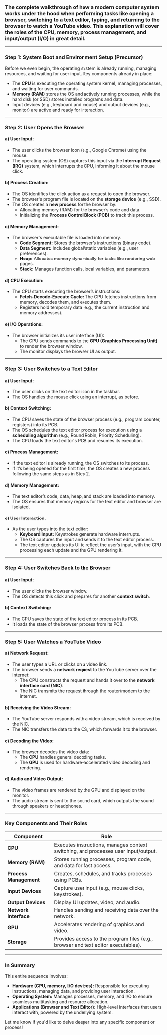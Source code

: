 ### The complete walkthrough of how a modern computer system works under the hood when performing tasks like opening a browser, switching to a text editor, typing, and returning to the browser to watch a YouTube video. This explanation will cover the roles of the CPU, memory, process management, and input/output (I/O) in great detail.

---

### **Step 1: System Boot and Environment Setup (Precursor)**
Before we even begin, the operating system is already running, managing resources, and waiting for user input. Key components already in place:
- The **CPU** is executing the operating system kernel, managing processes, and waiting for user commands.
- **Memory (RAM)** stores the OS and actively running processes, while the hard disk (or SSD) stores installed programs and data.
- Input devices (e.g., keyboard and mouse) and output devices (e.g., monitor) are active and ready for interaction.

---

### **Step 2: User Opens the Browser**
#### a) **User Input:**
- The user clicks the browser icon (e.g., Google Chrome) using the mouse.
- The operating system (OS) captures this input via the **Interrupt Request (IRQ)** system, which interrupts the CPU, informing it about the mouse click.

#### b) **Process Creation:**
- The OS identifies the click action as a request to open the browser.
- The browser's program file is located on the **storage device** (e.g., SSD).
- The OS creates a **new process** for the browser by:
  - Allocating memory (RAM) for the browser’s code and data.
  - Initializing the **Process Control Block (PCB)** to track this process.

#### c) **Memory Management:**
- The browser's executable file is loaded into memory.
  - **Code Segment:** Stores the browser’s instructions (binary code).
  - **Data Segment:** Includes global/static variables (e.g., user preferences).
  - **Heap:** Allocates memory dynamically for tasks like rendering web pages.
  - **Stack:** Manages function calls, local variables, and parameters.

#### d) **CPU Execution:**
- The CPU starts executing the browser’s instructions:
  - **Fetch-Decode-Execute Cycle:** The CPU fetches instructions from memory, decodes them, and executes them.
  - Registers hold temporary data (e.g., the current instruction and memory addresses).

#### e) **I/O Operations:**
- The browser initializes its user interface (UI):
  - The CPU sends commands to the **GPU (Graphics Processing Unit)** to render the browser window.
  - The monitor displays the browser UI as output.

---

### **Step 3: User Switches to a Text Editor**
#### a) **User Input:**
- The user clicks on the text editor icon in the taskbar.
- The OS handles the mouse click using an interrupt, as before.

#### b) **Context Switching:**
- The CPU saves the state of the browser process (e.g., program counter, registers) into its PCB.
- The OS schedules the text editor process for execution using a **scheduling algorithm** (e.g., Round Robin, Priority Scheduling).
- The CPU loads the text editor's PCB and resumes its execution.

#### c) **Process Management:**
- If the text editor is already running, the OS switches to its process.
- If it’s being opened for the first time, the OS creates a new process following the same steps as in Step 2.

#### d) **Memory Management:**
- The text editor’s code, data, heap, and stack are loaded into memory.
- The OS ensures that memory regions for the text editor and browser are isolated.

#### e) **User Interaction:**
- As the user types into the text editor:
  - **Keyboard Input:** Keystrokes generate hardware interrupts.
  - The OS captures the input and sends it to the text editor process.
  - The text editor updates its UI to reflect the user’s input, with the CPU processing each update and the GPU rendering it.

---

### **Step 4: User Switches Back to the Browser**
#### a) **User Input:**
- The user clicks the browser window.
- The OS detects this click and prepares for another **context switch**.

#### b) **Context Switching:**
- The CPU saves the state of the text editor process in its PCB.
- It loads the state of the browser process from its PCB.

---

### **Step 5: User Watches a YouTube Video**
#### a) **Network Request:**
- The user types a URL or clicks on a video link.
- The browser sends a **network request** to the YouTube server over the internet:
  - The CPU constructs the request and hands it over to the **network interface card (NIC)**.
  - The NIC transmits the request through the router/modem to the internet.

#### b) **Receiving the Video Stream:**
- The YouTube server responds with a video stream, which is received by the NIC.
- The NIC transfers the data to the OS, which forwards it to the browser.

#### c) **Decoding the Video:**
- The browser decodes the video data:
  - The **CPU** handles general decoding tasks.
  - The **GPU** is used for hardware-accelerated video decoding and rendering.

#### d) **Audio and Video Output:**
- The video frames are rendered by the GPU and displayed on the monitor.
- The audio stream is sent to the sound card, which outputs the sound through speakers or headphones.

---

### **Key Components and Their Roles**
| **Component**      | **Role**                                                                                     |
|---------------------|---------------------------------------------------------------------------------------------|
| **CPU**            | Executes instructions, manages context switching, and processes user input/output.          |
| **Memory (RAM)**   | Stores running processes, program code, and data for fast access.                           |
| **Process Management** | Creates, schedules, and tracks processes using PCBs.                                      |
| **Input Devices**   | Capture user input (e.g., mouse clicks, keystrokes).                                        |
| **Output Devices**  | Display UI updates, video, and audio.                                                      |
| **Network Interface**| Handles sending and receiving data over the network.                                       |
| **GPU**            | Accelerates rendering of graphics and video.                                                |
| **Storage**        | Provides access to the program files (e.g., browser and text editor executables).           |

---

### **In Summary**
This entire sequence involves:
- **Hardware (CPU, memory, I/O devices):** Responsible for executing instructions, managing data, and providing user interaction.
- **Operating System:** Manages processes, memory, and I/O to ensure seamless multitasking and resource allocation.
- **Applications (Browser and Text Editor):** High-level interfaces that users interact with, powered by the underlying system.

Let me know if you'd like to delve deeper into any specific component or process!
